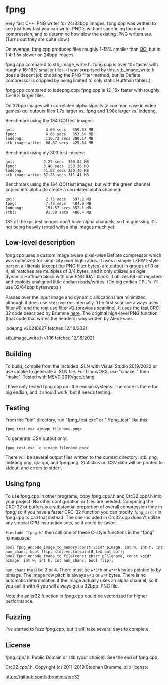 # fpng
Very fast C++ .PNG writer for 24/32bpp images. fpng.cpp was written to see just how fast you can write .PNG's without sacrificing too much compression, and to determine how slow the existing .PNG writers are. (Turns out they are quite slow.) 

On average, fpng.cpp produces files roughly 1-15% smaller than [QOI](https://github.com/phoboslab/qoi) but is 1.4-1.5x slower on 24bpp images.

fpng.cpp compared to stb_image_write.h: fpng.cpp is over 10x faster with roughly 16-18% smaller files. (I was surprised by this. stb_image_write.h does a decent job choosing the PNG filter method, but its Deflate compressor is crippled by being limited to only static Huffman tables.)

fpng.cpp compared to lodepng.cpp: fpng.cpp is 12-16x faster with roughly 15-18% larger files. 

On 32bpp images with correlated alpha signals (a common case in video games) qoi outputs files 1.7x larger vs. fpng and 1.98x larger vs. lodepng.

Benchmark using the 184 QOI test images:

```
qoi:              4.69 secs   359.55 MB
fpng:             6.66 secs   353.50 MB
lodepng:          110.72 secs 300.14 MB
stb_image_write:  68.07 secs  425.64 MB
```

Benchmark using my 303 test images:

```
qoi:             2.25 secs  300.84 MB
fpng:            3.40 secs  253.26 MB
lodepng:         41.68 secs 220.40 MB
stb_image_write: 37.23 secs 311.41 MB
```

Benchmark using the 184 QOI test images, but with the green channel copied into alpha (to create a correlated alpha channel): 

```
qoi:              2.75 secs   697.2 MB
fpng:             7.48 secs   404.0 MB
lodepng:          151.57 secs 352.1 MB
stbi:             81.58 secs  486.4 MB
```

182 of the qoi test images don't have alpha channels, so I'm guessing it's not being heavily tested with alpha images much yet.

## Low-level description

fpng.cpp uses a custom image aware pixel-wise Deflate compressor which was optimized for simplicity over high ratios. It uses a simple LZRW1-style parser, all literals (except the PNG filter bytes) are output in groups of 3 or 4, all matches are multiples of 3/4 bytes, and it only utilizes a single dynamic Huffman block with one PNG IDAT block. It utilizes 64-bit registers and exploits unaligned little endian reads/writes. (On big endian CPU's it'll use 32/64bpp byteswaps.)

Passes over the input image and dynamic allocations are minimized, although it does use ```std::vector``` internally. The first scanline always uses filter #0, and the rest use filter #2 (previous scanline). It uses the fast CRC-32 code described by Brumme [here](https://create.stephan-brumme.com/crc32/). The original high-level PNG function (that code that writes the headers) was written by Alex Evans.

lodepng v20210627 fetched 12/18/2021

stb_image_write.h v1.16 fetched 12/18/2021

## Building

To build, compile from the included .SLN with Visual Studio 2019/2022 or use cmake to generate a .SLN file. For Linux/OSX, use "cmake ." then "make". Tested with MSVC 2019/gcc/clang.

I have only tested fpng.cpp on little endian systems. The code is there for big endian, and it should work, but it needs testing.

## Testing

From the "bin" directory, run "fpng_test.exe" or "./fpng_test" like this:

```fpng_test.exe <image_filename.png>```

To generate .CSV output only:

```fpng_test.exe -c <image_filename.png>```

There will be several output files written to the current directory: stbi.png, lodepng.png, qoi.qoi, and fpng.png. Statistics or .CSV data will be printed to stdout, and errors to stderr.

## Using fpng 

To use fpng.cpp in other programs, copy fpng.cpp/.h and Crc32.cpp/.h into your project. No other configuration or files are needed. Computing the CRC-32 of buffers is a substantial proportion of overall compression time in fpng, so if you have a faster CRC-32 function you can modify `fpng_crc()` in fpng.cpp to call that instead. The one included in Crc32.cpp doesn't utilize any special CPU instruction sets, so it could be faster. 

`#include "fpng.h"` then call one of these C-style functions in the "fpng" namespace:

```
bool fpng_encode_image_to_memory(const void* pImage, int w, int h, int num_chans, bool flip, std::vector<uint8_t>& out_buf);
bool fpng_encode_image_to_file(const char* pFilename, const void* pImage, int w, int h, int num_chans, bool flip);
```

`num_chans` must be 3 or 4. There must be ```w*3*h``` or ```w*4*h``` bytes pointed to by pImage. The image row pitch is always ```w*3``` or ```w*4``` bytes. There is no automatic determination if the image actually uses an alpha channel, so if you call it with 4 you will always get a 32bpp .PNG file.

Note the adler32 function in fpng.cpp could be vectorized for higher performance.

## Fuzzing

I've started to fuzz fpng.cpp, but it will take several days to complete.

## License

fpng.cpp/.h: Public Domain or zlib (your choice). See the end of fpng.cpp.

Crc32.cpp/.h: Copyright (c) 2011-2019 Stephan Brumme. zlib license:

https://github.com/stbrumme/crc32
